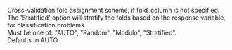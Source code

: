 Cross-validation fold assignment scheme, if fold_column is not specified.  
The 'Stratified' option will stratify the folds based on the response variable, for classification problems.   
Must be one of: "AUTO", "Random", "Modulo", "Stratified".  
Defaults to AUTO.